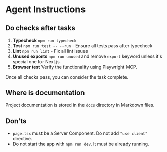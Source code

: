 # Agent Instructions

## Do checks after tasks

1. **Typecheck** `npm run typecheck`
1. **Test** `npm run test -- --run` - Ensure all tests pass after typecheck
1. **Lint** `npm run lint` - Fix all lint issues
1. **Unused exports** `npm run unused` and remove `export` keyword unless it's special one for Next.js
1. **Browser test** Verify the functionality using Playwright MCP.

Once all checks pass, you can consider the task complete.

## Where is documentation

Project documentation is stored in the `docs` directory in Markdown files.

## Don'ts

- `page.tsx` must be a Server Component. Do not add `"use client"` directive.
- Do not start the app with `npm run dev`. It must be already running.
